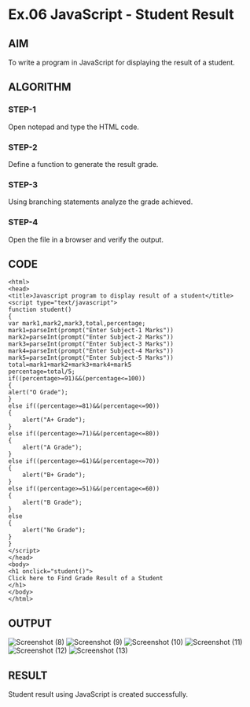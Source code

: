 # Ex.06 JavaScript - Student Result
## AIM
  To write a program in JavaScript for displaying the result of a student.

## ALGORITHM
### STEP-1
  Open notepad and type the HTML code.

### STEP-2
  Define a function to generate the result grade.

### STEP-3
  Using branching statements analyze the grade achieved.

### STEP-4
  Open the file in a browser and verify the output.
  
## CODE
```
<html>
<head>
<title>Javascript program to display result of a student</title>
<script type="text/javascript">
function student()
{
var mark1,mark2,mark3,total,percentage;
mark1=parseInt(prompt("Enter Subject-1 Marks"))
mark2=parseInt(prompt("Enter Subject-2 Marks"))
mark3=parseInt(prompt("Enter Subject-3 Marks"))
mark4=parseInt(prompt("Enter Subject-4 Marks"))
mark5=parseInt(prompt("Enter Subject-5 Marks"))
total=mark1+mark2+mark3+mark4+mark5
percentage=total/5;
if((percentage>=91)&&(percentage<=100))
{
alert("O Grade");
}
else if((percentage>=81)&&(percentage<=90))
{
    alert("A+ Grade");
}
else if((percentage>=71)&&(percentage<=80))
{
    alert("A Grade");
}
else if((percentage>=61)&&(percentage<=70))
{
    alert("B+ Grade");
}
else if((percentage>=51)&&(percentage<=60))
{
    alert("B Grade");
}
else
{
    alert("No Grade");
}
}
</script>
</head>
<body>
<h1 onclick="student()">
Click here to Find Grade Result of a Student
</h1>
</body>
</html>
```

## OUTPUT
![Screenshot (8)](https://github.com/Devendiran0001/Ex06_Web-Design/assets/167397898/4b11fcd2-cea1-442d-bcd2-4410f6d17f7a)
![Screenshot (9)](https://github.com/Devendiran0001/Ex06_Web-Design/assets/167397898/fb9661b2-61f0-413d-bd7d-686f4b766f93)
![Screenshot (10)](https://github.com/Devendiran0001/Ex06_Web-Design/assets/167397898/c1125074-41ef-4f24-9c55-1040e8fae834)
![Screenshot (11)](https://github.com/Devendiran0001/Ex06_Web-Design/assets/167397898/136bbd35-2ffa-432f-b614-cceaa3a3044d)
![Screenshot (12)](https://github.com/Devendiran0001/Ex06_Web-Design/assets/167397898/d5291a7e-1453-443a-b274-d8819a5a8a9c)
![Screenshot (13)](https://github.com/Devendiran0001/Ex06_Web-Design/assets/167397898/44f790f3-e9cf-400a-aca5-e72bc1273251)







## RESULT
  Student result using JavaScript is created successfully.
